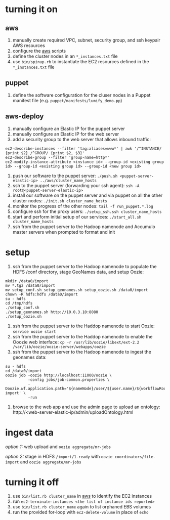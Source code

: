 turning it on
=============

aws
---
1. manually create required VPC, subnet, security group, and ssh keypair AWS resources
1. configure the [aws](https://github.com/dsingley/aws) scripts
1. define the cluster nodes in an `*_instances.txt` file
1. use `bin/spinup.rb` to instantiate the EC2 resources defined in the `*_instances.txt` file

puppet
------
1. define the software configuration for the cluser nodes in a Puppet manifest file (e.g. `puppet/manifests/lumify_demo.pp`)

aws-deploy
----------
1. manually configure an Elastic IP for the puppet server
1. manually configure an Elastic IP for the web server
1. add a security group to the web server that allows inbound traffic:

```
ec2-describe-instances --filter 'tag:aliases=www*' | awk '/^INSTANCE/ {print $2} /^GROUP/ {print $2, $3}'
ec2-describe-group --filter 'group-name=http*'
ec2-modify-instance-attribute <instance id> --group-id <existing group id> --group-id <existing group id> --group-id <new group id>
```

1. push our software to the puppet server: `./push.sh <puppet-server-elastic-ip> ../aws/cluster_name_hosts`
1. ssh to the puppet server (forwarding your ssh agent): `ssh -A root@<puppet-server-elastic-ip>`
1. install our software on the puppet server and via puppet on all the other cluster nodes: `./init.sh cluster_name_hosts`
1. monitor the progress of the other nodes: `tail -f run_puppet.*.log`
1. configure ssh for the proxy users: `./setup_ssh.ssh cluster_name_hosts`
1. start and perform initial setup of our services: `./start_all.sh cluster_name_hosts`
1. ssh from the puppet server to the Hadoop namenode and Accumulo master servers when prompted to format and init

setup
=====

1. ssh from the puppet server to the Hadoop namenode to populate the HDFS /conf directory, stage GeoNames data, and setup Oozie:

```
mkdir /data0/import
mv *.tgz /data0/import
mv setup_conf.sh setup_geonames.sh setup_oozie.sh /data0/import
chown -R hdfs:hdfs /data0/import
su - hdfs
cd /tmp/hdfs
./setup_conf.sh
./setup_geonames.sh http://10.0.3.10:8080
./setup_oozie.sh
```

1. ssh from the puppet server to the Haddop namenode to start Oozie: `service oozie start`
1. ssh from the puppet server to the Haddop namenode to enable the Ooozie web interface: `cp -r /usr/lib/oozie/libext/ext-2.2 /var/lib/oozie/oozie-server/webapps/oozie`
1. ssh from the puppet server to the Hadoop namenode to ingest the geonames data:

```
su - hdfs
cd /data0/import
oozie job -oozie http://localhost:11000/oozie \
          -config jobs/job-common.properties \
          -Doozie.wf.application.path='${nameNode}/user/${user.name}/${workflowRoot}/geonames-import' \
          -run
```

1. browse to the web app and use the admin page to upload an ontology: http://<web-server-elastic-ip/admin/uploadOntology.html

ingest data
===========

*option 1:* web upload and `oozie aggregate/mr-jobs`

*option 2:* stage in HDFS `/import/1-ready` with `oozie coordinators/file-import` and `oozie aggregate/mr-jobs`

turning it off
==============
1. use `bin/list.rb cluster_name` in [aws](https://github.com/dsingley/aws) to identify the EC2 instances
1. run `ec2-terminate-instances <the list of instance ids reported>`
1. use `bin/list.rb cluster_name` again to list orphaned EBS volumes
1. run the provided for-loop with `ec2-delete-volume` in place of `echo`
